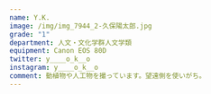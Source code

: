 ```yaml
---
name: Y.K.
image: /img/img_7944_2-久保陽太郎.jpg
grade: "1"
department: 人文・文化学群人文学類
equipment: Canon EOS 80D
twitter: y____o_k__o
instagram: y____o_k__o
comment: 動植物や人工物を撮っています。望遠側を使いがち。
---
```

